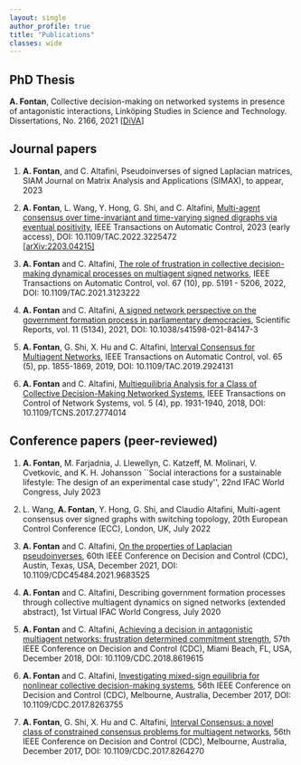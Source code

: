 ```yaml
---
layout: single
author_profile: true
title: "Publications"
classes: wide
---
```


## PhD Thesis 
**A. Fontan**, Collective decision-making on networked systems in presence of antagonistic interactions, Linköping Studies in Science and Technology. Dissertations, No. 2166, 2021
[[DiVA](http://liu.diva-portal.org/smash/record.jsf?pid=diva2%3A1585664&dswid=-8741)]

<!-- ## Manuscripts -->


## Journal papers 
1. **A. Fontan**, and C. Altafini, Pseudoinverses of signed Laplacian matrices, SIAM Journal on Matrix Analysis and Applications (SIMAX), to appear, 2023

1. **A. Fontan**, L. Wang, Y. Hong, G. Shi, and C. Altafini, [Multi-agent consensus over time-invariant and time-varying signed digraphs via eventual positivity](https://ieeexplore.ieee.org/document/9965602), IEEE Transactions on Automatic Control, 2023 (early access), DOI: 10.1109/TAC.2022.3225472\
[[arXiv:2203.04215]](https://arxiv.org/abs/2203.04215)

1. **A. Fontan** and C. Altafini, [The role of frustration in collective decision-making dynamical processes on multiagent signed networks](https://ieeexplore.ieee.org/document/9591259), IEEE Transactions on Automatic Control, vol. 67 (10), pp. 5191 - 5206, 2022, DOI: 10.1109/TAC.2021.3123222

1. **A. Fontan** and C. Altafini, [A signed network perspective on the government formation process in parliamentary democracies](https://www.nature.com/articles/s41598-021-84147-3), Scientific Reports, vol. 11 (5134), 2021, DOI: 10.1038/s41598-021-84147-3

1. **A. Fontan**, G. Shi, X. Hu and C. Altafini, [Interval Consensus for Multiagent Networks](https://ieeexplore.ieee.org/document/8742903), IEEE Transactions on Automatic Control, vol. 65 (5), pp. 1855-1869, 2019,
DOI: 10.1109/TAC.2019.2924131

1. **A. Fontan** and C. Altafini, [Multiequilibria Analysis for a Class of Collective Decision-Making Networked Systems](https://ieeexplore.ieee.org/document/8110687), IEEE Transactions on Control of Network Systems, vol. 5 (4), pp. 1931-1940, 2018, DOI: 10.1109/TCNS.2017.2774014

## Conference papers  (peer-reviewed)
1. **A. Fontan**, M. Farjadnia, J. Llewellyn, C. Katzeff, M. Molinari, V. Cvetkovic, and K. H. Johansson ``Social interactions for a sustainable lifestyle: The design of an experimental case study'', 22nd IFAC World Congress, July 2023

1. L. Wang, **A. Fontan**, Y. Hong, G. Shi, and Claudio Altafini, Multi-agent consensus over signed graphs with switching topology, 20th European Control Conference (ECC), London, UK, July 2022

1. **A. Fontan** and C. Altafini, [On the properties of Laplacian pseudoinverses](https://ieeexplore.ieee.org/document/9683525), 60th IEEE Conference on Decision and Control (CDC), Austin, Texas, USA, December 2021, DOI: 10.1109/CDC45484.2021.9683525

1. **A. Fontan** and C. Altafini, Describing government formation processes through collective multiagent dynamics on signed networks (extended abstract), 1st Virtual IFAC World Congress, July 2020

1. **A. Fontan** and C. Altafini, [Achieving a decision in antagonistic multiagent networks: frustration determined commitment strength](https://ieeexplore.ieee.org/document/8619615), 57th IEEE Conference on Decision and Control (CDC), Miami Beach, FL, USA, December 2018, DOI: 10.1109/CDC.2018.8619615

1. **A. Fontan** and C. Altafini, [Investigating mixed-sign equilibria for nonlinear collective decision-making systems](https://ieeexplore.ieee.org/document/8263755), 56th IEEE Conference on Decision and Control (CDC), Melbourne, Australia, December 2017, DOI: 10.1109/CDC.2017.8263755

1. **A. Fontan**, G. Shi, X. Hu and C. Altafini, [Interval Consensus: a novel class of constrained consensus problems for multiagent networks](https://ieeexplore.ieee.org/document/8264270), 56th IEEE Conference on Decision and Control (CDC), Melbourne, Australia, December 2017, DOI: 10.1109/CDC.2017.8264270

